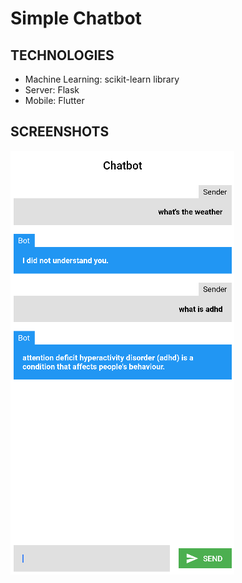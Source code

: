 # Simple Chatbot

## TECHNOLOGIES

* Machine Learning: scikit-learn library
* Server: Flask
* Mobile: Flutter

## SCREENSHOTS

![Preview](/screenshots/preview.png)